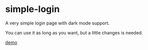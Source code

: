 # simple-login

A very simple login page with dark mode support.

You can use it as long as you want, but a little changes is needed.

[demo](http://simplelogin.digitalplat.org/login.html)

